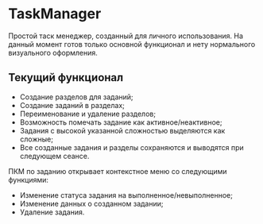 # TaskManager

Простой таск менеджер, созданный для личного использования. 
На данный момент готов только основной функционал и нету нормального визуального оформления.

## Текущий функционал

- Создание разделов для заданий;
- Создание заданий в разделах;
- Переименование и удаление разделов;
- Возможность помечать задание как активное/неактивное;
- Задания с высокой указанной сложностью выделяются как сложные;
- Все созданные задания и разделы сохраняются и выводятся при следующем сеансе.

ПКМ по заданию открывает контекстное меню со следующими функциями: 
- Изменение статуса задания на выполненное/невыполненное;
- Изменение данных о созданном задании;
- Удаление задания.
